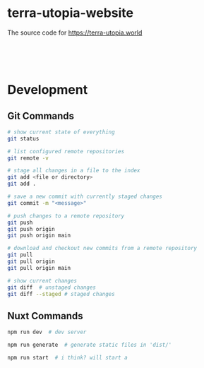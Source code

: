 # terra-utopia-website

 The source code for https://terra-utopia.world

<br><br><br>



# Development

## Git Commands

```bash
# show current state of everything
git status

# list configured remote repositories
git remote -v

# stage all changes in a file to the index
git add <file or directory>
git add .

# save a new commit with currently staged changes
git commit -m "<message>"

# push changes to a remote repository
git push
git push origin
git push origin main

# download and checkout new commits from a remote repository
git pull
git pull origin
git pull origin main

# show current changes
git diff  # unstaged changes
git diff --staged # staged changes
```



## Nuxt Commands

```bash
npm run dev  # dev server

npm run generate  # generate static files in 'dist/'

npm run start  # i think? will start a 
```